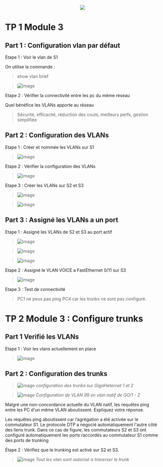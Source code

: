 <p align="center">
<a href="[https://user-images.githubusercontent.com/95431446/169254026-e9b9e9d2-7027-4733-ae36-9c0ff3dd31d5.png](https://static.zerochan.net/Yor.Briar.full.3635982.gif)">
<img src="https://static.zerochan.net/Yor.Briar.full.3635982.gif"/>
</a>
</p>


# TP 1 Module 3

## Part 1 : Configuration vlan par défaut

Etape 1 : Voir le vlan de S1

On utilise la commande :

>show vlan brief

>![image](https://user-images.githubusercontent.com/95431446/170227593-ecc6bd31-ce89-4e45-96e0-d4a426105b59.png)

Etape 2 : Vérifier la connectivité entre les pc du même réseau

Quel bénéfice les VLANs apporte au réseau

>Sécurité, efficacité, réduction des couts, meilleurs perfs, gestion simplifiée

## Part 2 : Configuration des VLANs

Etape 1 : Créer et nommée les VLANs sur S1

>![image](https://user-images.githubusercontent.com/95431446/170229494-361ff278-60ba-4f68-89f3-3e04c1d70f9f.png)

Etape 2 : Vérifier la configuration des VLANs

>![image](https://user-images.githubusercontent.com/95431446/170229873-544e2db6-fa59-415c-93d3-3a0a37f67887.png)

Etape 3 : Créer les VLANs sur S2 et S3

>![image](https://user-images.githubusercontent.com/95431446/170231951-12864260-5959-4508-8da3-4b66ffafb751.png)

>![image](https://user-images.githubusercontent.com/95431446/170232006-daef99a6-3dfb-41d3-8290-fd4d791f3922.png)


## Part 3 : Assigné les VLANs a un port 

Etape 1 : Assigné les VLANs de S2 et S3 au port actif

>![image](https://user-images.githubusercontent.com/95431446/170232700-e0639d93-5f96-45db-b500-f6c071f7a186.png)

>![image](https://user-images.githubusercontent.com/95431446/170234622-d4098fcf-ec69-4ef3-a84d-ec45e50a9c8e.png)

>![image](https://user-images.githubusercontent.com/95431446/170235682-b619a739-a643-403f-a271-e0b43f80b800.png)


Etape 2 : Assigné le VLAN VOICE a FastEthernet 0/11 sur S3

>![image](https://user-images.githubusercontent.com/95431446/170236891-631ef86e-8153-4728-89f3-55a03dc6b677.png)

Etape 3 : Test de connectivité

>PC1 ne peux pas ping PC4 car les trunks ne sont pas configuré.


# TP 2 Module 3 : Configure trunks

## Part 1 Verifié les VLANs

Etape 1 : Voir les vlans actuellement en place

>![image](https://user-images.githubusercontent.com/95431446/170253748-64e428fc-6a96-4fc8-ad68-a4fb29c34395.png)

## Part 2 : Configuration des trunks

>![image](https://user-images.githubusercontent.com/95431446/170266047-248273ed-4168-4687-8df5-fd1c07260877.png)
_configuration des trunks sur GigaHeternet 1 et 2_

>![image](https://user-images.githubusercontent.com/95431446/170266663-4557051f-60ea-464c-a590-39767e63219b.png)
_Configuration de VLAN 99 en vlan natif de GO/1 - 2_

Malgré une non-concordance actuelle du VLAN natif, les requêtes ping entre les PC d'un même VLAN aboutissent. Expliquez votre réponse.

Les requêtes ping aboutissent car l’agrégation a été activée sur le commutateur S1. Le protocole DTP a négocié automatiquement l'autre côté des liens trunk. Dans ce cas de figure, les 
commutateurs S2 et S3 ont configuré automatiquement les ports raccordés au commutateur S1 comme des ports de trunking

Étape 2 : Vérifiez que le trunking est activé sur S2 et S3.

>![image](https://user-images.githubusercontent.com/95431446/170267722-1413422b-1b99-4208-b493-f13fc7584df8.png)
_Tout les vlan sont autorisé a traverser le trunk_



